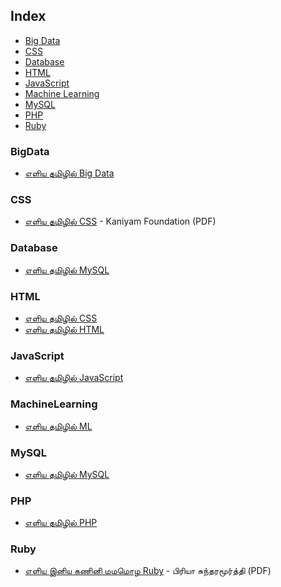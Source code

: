 ## Index

* [Big Data](#BigData)
* [CSS](#CSS)
* [Database](#Database)
* [HTML](#HTML)
* [JavaScript](#Javascript)
* [Machine Learning](#MachineLearning)
* [MySQL](#MySQL)
* [PHP](#PHP)
* [Ruby](#Ruby)


### BigData

* [எளிய தமிழில் Big Data](http://www.kaniyam.com/learn-bigdata-in-tamil-ebooks/)


### CSS

* [எளிய தமிழில் CSS](http://www.kaniyam.com/download/learn-css-in-tamil.pdf) - Kaniyam Foundation (PDF)


### Database

* [எளிய தமிழில் MySQL ](http://www.kaniyam.com/mysql-book-in-tamil/)


### HTML

* [எளிய தமிழில் CSS](http://www.kaniyam.com/learn-css-in-tamil-ebook/)
* [எளிய தமிழில் HTML](http://www.kaniyam.com/learn-html-in-tamil/)


### JavaScript

* [எளிய தமிழில் JavaScript](http://www.kaniyam.com/learn-javascript-in-tamil/)


### MachineLearning

* [எளிய தமிழில் ML](http://www.kaniyam.com/download/e0ae8ee0aeb3e0aebfe0aeaf-e0aea4e0aeaee0aebfe0aeb4e0aebfe0aeb2e0af8d-machine-learning-a4-pdf.html)


### MySQL

* [எளிய தமிழில் MySQL](http://www.kaniyam.com/mysql-book-in-tamil/)


### PHP

* [எளிய தமிழில் PHP](https://freetamilebooks.com/ebooks/learn-php-in-tamil/)


### Ruby

* [எளிய இனிய கணினி மமமொழ Ruby](http://www.kaniyam.com/download/learn-ruby-in-tamil.pdf) - பிரியா சுந்தரமூர்த்தி (PDF)
